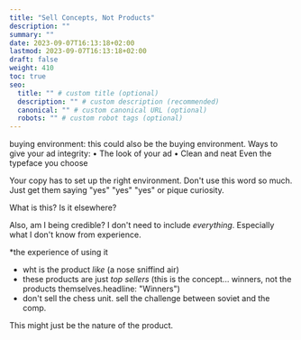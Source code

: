 ```yaml
---
title: "Sell Concepts, Not Products"
description: ""
summary: ""
date: 2023-09-07T16:13:18+02:00
lastmod: 2023-09-07T16:13:18+02:00
draft: false
weight: 410
toc: true
seo:
  title: "" # custom title (optional)
  description: "" # custom description (recommended)
  canonical: "" # custom canonical URL (optional)
  robots: "" # custom robot tags (optional)
---
```

buying environment:
this could also be the buying environment.
Ways to give your ad integrity:
  • The look of your ad
  • Clean and neat
Even the typeface you choose

Your copy has to set up the right environment. Don't use this word so much. Just get them saying "yes" "yes" "yes" or pique curiosity.



What is this? Is it elsewhere?

Also, am I being credible? I don't need to include *everything*. Especially what I don't know from experience.

*the experience of using it
* wht is the product *like* (a nose sniffind air)
* these products are just *top sellers* (this is the concept... winners, not the products themselves.headline: "Winners")
* don't sell the chess unit. sell the challenge between soviet and the comp.

This might just be the nature of the product.
